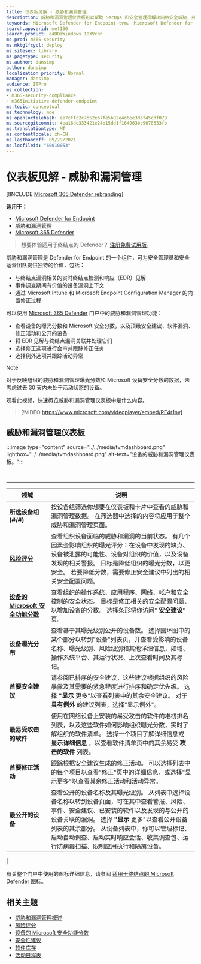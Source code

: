 ```yaml
---
title: 仪表板见解 - 威胁和漏洞管理
description: 威胁和漏洞管理仪表板可以帮助 SecOps 和安全管理员解决网络安全威胁，并构建其组织的安全恢复能力。
keywords: Microsoft Defender for Endpoint-tvm， Microsoft Defender for Endpoint-tvm dashboard， 威胁 & 漏洞管理， 威胁和漏洞管理， 基于风险的威胁 & 漏洞管理， 安全配置， Microsoft 设备安全分数， 曝光分数
search.appverid: met150
search.product: eADQiWindows 10XVcnh
ms.prod: m365-security
ms.mktglfcycl: deploy
ms.sitesec: library
ms.pagetype: security
ms.author: dansimp
author: dansimp
localization_priority: Normal
manager: dansimp
audience: ITPro
ms.collection:
- m365-security-compliance
- m365initiative-defender-endpoint
ms.topic: conceptual
ms.technology: mde
ms.openlocfilehash: ee7cffc2c7b52e67fe5b82e4d6ee3def45cdf079
ms.sourcegitcommit: 4ea16de333421e24b15dd1f164963bc9678653fb
ms.translationtype: MT
ms.contentlocale: zh-CN
ms.lasthandoff: 09/29/2021
ms.locfileid: "60010053"
---
```

# <a name="dashboard-insights---threat-and-vulnerability-management"></a>仪表板见解 - 威胁和漏洞管理

[!INCLUDE [Microsoft 365 Defender rebranding](../../includes/microsoft-defender.md)]

**适用于：**

- [Microsoft Defender for Endpoint](https://go.microsoft.com/fwlink/?linkid=2154037)
- [威胁和漏洞管理](next-gen-threat-and-vuln-mgt.md)
- [Microsoft 365 Defender](https://go.microsoft.com/fwlink/?linkid=2118804)

> 想要体验适用于终结点的 Defender？ [注册免费试用版](https://signup.microsoft.com/create-account/signup?products=7f379fee-c4f9-4278-b0a1-e4c8c2fcdf7e&ru=https://aka.ms/MDEp2OpenTrial?ocid=docs-wdatp-portaloverview-abovefoldlink)。

威胁和漏洞管理是 Defender for Endpoint 的一个组件，可为安全管理员和安全运营团队提供独特的价值，包括：

- 与终结点漏洞相关的实时终结点检测和响应（EDR）见解
- 事件调查期间有价值的设备漏洞上下文
- 通过 Microsoft Intune 和 Microsoft Endpoint Configuration Manager 的内置修正过程

可以使用 [Microsoft 365 Defender](https://security.microsoft.com/) 门户中的威胁和漏洞管理功能：

- 查看设备的曝光分数和 Microsoft 安全分数，以及顶级安全建议、软件漏洞、修正活动和公开的设备
- 将 EDR 见解与终结点漏洞关联并处理它们
- 选择修正选项进行会审并跟踪修正任务
- 选择例外选项并跟踪活动异常

> [!NOTE]
> 对于反映组织的威胁和漏洞管理曝光分数和 Microsoft 设备安全分数的数据，未考虑过去 30 天内未处于活动状态的设备。

观看此视频，快速概览威胁和漏洞管理仪表板中是什么内容。

> [!VIDEO https://www.microsoft.com/videoplayer/embed/RE4r1nv]

## <a name="threat-and-vulnerability-management-dashboard"></a>威胁和漏洞管理仪表板

:::image type="content" source="../../media/tvmdashboard.png" lightbox="../../media/tvmdashboard.png" alt-text="设备的威胁和漏洞管理仪表板。":::

<br>

****

|领域|说明|
|---|---|
|**所选设备组 (#/#)**|按设备组筛选你想要在仪表板和卡片中查看的威胁和漏洞管理数据。 在筛选器中选择的内容将应用于整个威胁和漏洞管理页面。|
|[**风险评分**](tvm-exposure-score.md)|查看组织设备面临的威胁和漏洞的当前状态。 有几个因素会影响组织的曝光评分：在设备中发现的缺点、设备被泄露的可能性、设备对组织的价值，以及设备发现的相关警报。 目标是降低组织的曝光分数，以更安全。 若要降低分数，需要修正安全建议中列出的相关安全配置问题。|
|[**设备的 Microsoft 安全功能分数**](tvm-microsoft-secure-score-devices.md)|查看组织的操作系统、应用程序、网络、帐户和安全控制的安全状态。 目标是修正相关的安全配置问题，以增加设备的分数。 选择条形将你访问" **安全建议"** 页。|
|**设备曝光分布**|查看基于其曝光级别公开的设备数。 选择圆环图中的某个部分以转到"设备"列表页，并查看受影响的设备名称、曝光级别、风险级别和其他详细信息，如域、操作系统平台、其运行状况、上次查看时间及其标记。|
|**首要安全建议**|请参阅已排序的安全建议，这些建议根据组织的风险暴露及其需要的紧急程度进行排序和确定优先级。 选择 **"显示** 更多"以查看列表中的其余安全建议。 对于 **具有例外** 的建议列表，选择"显示例外"。|
|**最易受攻击的软件**|使用在网络设备上安装的易受攻击的软件的堆栈排名列表，以及这些软件如何影响组织曝光分数，实时了解组织的软件清单。 选择一个项目了解详细信息或 **显示详细信息** ，以查看软件清单页中的其余易受 **攻击的软件** 列表。|
|**首要修正活动**|跟踪根据安全建议生成的修正活动。 可以选择列表中的每个项目以查看"修正"页中的详细信息，或选择"显示更多"以查看其余修正活动和活动异常。|
|**最公开的设备**|查看公开的设备名称及其曝光级别。 从列表中选择设备名称以转到设备页面，可在其中查看警报、风险、事件、安全建议、已安装的软件以及发现的与公开的设备关联的漏洞。 选择 **"显示** 更多"以查看公开设备列表的其余部分。 从设备列表中，你可以管理标记、启动自动调查、启动实时响应会话、收集调查包、运行防病毒扫描、限制应用执行和隔离设备。|
|

有关整个门户中使用的图标详细信息，请参阅 [适用于终结点的 Microsoft Defender 图标](portal-overview.md#microsoft-defender-for-endpoint-icons)。

## <a name="related-topics"></a>相关主题

- [威胁和漏洞管理概述](next-gen-threat-and-vuln-mgt.md)
- [风险评分](tvm-exposure-score.md)
- [设备的 Microsoft 安全功能分数](tvm-microsoft-secure-score-devices.md)
- [安全性建议](tvm-security-recommendation.md)
- [软件库存](tvm-software-inventory.md)
- [活动日程表](threat-and-vuln-mgt-event-timeline.md)
